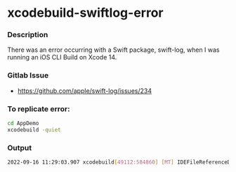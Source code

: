 # xcodebuild-swiftlog-error
### Description
There was an error occurring with a Swift package, swift-log, when I was running an iOS CLI Build on Xcode 14.
### Gitlab Issue
- https://github.com/apple/swift-log/issues/234
### To replicate error:
```bash
cd AppDemo
xcodebuild -quiet
```
### Output
```bash
2022-09-16 11:29:03.907 xcodebuild[49112:584860] [MT] IDEFileReferenceDebug: [Load] <IDESwiftPackageCore.IDESwiftPackageSpecialFolderFileReference, 0x600000f6d100: name:Docs.docc path:group:Docs.docc> Failed to load container at path: /Users/username/Library/Developer/Xcode/DerivedData/AppDemo-anoodlawrvyhrmetgbxanczinynu/SourcePackages/checkouts/swift-log/Sources/Logging/Docs.docc, Error: Error Domain=com.apple.dt.IDEContainerErrorDomain Code=6 "Cannot open "Docs.docc" as a "Swift Package Folder" because it is already open as a "Folder"." UserInfo={NSLocalizedDescription=Cannot open "Docs.docc" as a "Swift Package Folder" because it is already open as a "Folder".}
```